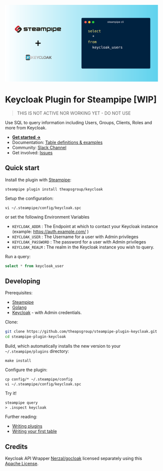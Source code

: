 ![image](https://github.com/theapsgroup/steampipe-plugin-keycloak/raw/main/docs/keycloak-social-graphic.png)

# Keycloak Plugin for Steampipe [WIP]

> THIS IS NOT ACTIVE NOR WORKING YET - DO NOT USE

Use SQL to query information including Users, Groups, Clients, Roles and more from Keycloak.

- **[Get started →](https://hub.steampipe.io/plugins/theapsgroup/keycloak)**
- Documentation: [Table definitions & examples](https://hub.steampipe.io/plugins/theapsgroup/keycloak/tables)
- Community: [Slack Channel](https://join.slack.com/t/steampipe/shared_invite/zt-oij778tv-lYyRTWOTMQYBVAbtPSWs3g)
- Get involved: [Issues](https://github.com/theapsgroup/steampipe-plugin-keycloak/issues)

## Quick start

Install the plugin with [Steampipe](https://steampipe.io):

```shell
steampipe plugin install theapsgroup/keycloak
```

Setup the configuration:

```shell
vi ~/.steampipe/config/keycloak.spc
```

or set the following Environment Variables

- `KEYCLOAK_ADDR` : The Endpoint at which to contact your Keycloak instance (example: https://auth.example.com/ )
- `KEYCLOAK_USER` : The Username for a user with Admin privileges
- `KEYCLOAK_PASSWORD` : The password for a user with Admin privileges
- `KEYCLOAK_REALM` : The realm in the Keycloak instance you wish to query.

Run a query:

```sql
select * from keycloak_user
```

## Developing

Prerequisites:

- [Steampipe](https://steampipe.io/downloads)
- [Golang](https://golang.org/doc/install)
- [Keycloak](https://www.keycloak.org/) - with Admin credentials.

Clone:

```sh
git clone https://github.com/theapsgroup/steampipe-plugin-keycloak.git
cd steampipe-plugin-keycloak
```

Build, which automatically installs the new version to your `~/.steampipe/plugins` directory:

```
make install
```

Configure the plugin:

```
cp config/* ~/.steampipe/config
vi ~/.steampipe/config/keycloak.spc
```

Try it!

```
steampipe query
> .inspect keycloak
```

Further reading:

- [Writing plugins](https://steampipe.io/docs/develop/writing-plugins)
- [Writing your first table](https://steampipe.io/docs/develop/writing-your-first-table)

## Credits

Keycloak API Wrapper [Nerzal/gocloak](https://github.com/Nerzal/gocloak) licensed separately using this [Apache License](https://github.com/Nerzal/gocloak/blob/main/LICENSE).
